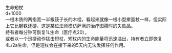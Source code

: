 <title>生命短杖</title>
<meta name="GENERATOR" content="WinCHM">
<meta http-equiv="Content-Type" content="text/html; charset=gb2312">
<br>生命短杖
<br>d+1000
<br>一根木质的两指宽一半根筷子长的木棍，看起来就像一根小型擀面杖一样，但实际上它比钢铁还硬。这是某位法师模仿萨满的治疗图腾时的失败品。
<br>持有者每分钟可恢复1L生命（医疗点20）。
<br>或者以一个迅捷动作猛击短杖，短杖内的生命能量将迅速溢出，持有者立即恢复4L/2a生命，但是短杖会在接下来的5天内无法发挥任何作用。
<br>